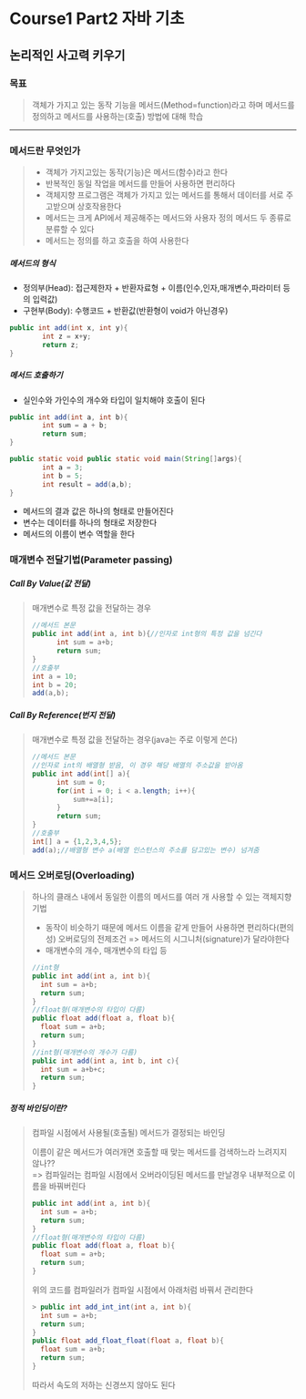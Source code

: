 # Course1 Part2 자바 기초   

## 논리적인 사고력 키우기

### 목표
> 객체가 가지고 있는 동작 기능을 메서드(Method=function)라고 하며
> 메서드를 정의하고 메서드를 사용하는(호출) 방법에 대해 학습
---

### 메서드란 무엇인가
>- 객체가 가지고있는 동작(기능)은 메서드(함수)라고 한다   
>- 반복적인 동일 작업을 메서드를 만들어 사용하면 편리하다   
>- 객체지향 프로그램은 객체가 가지고 있는 메서드를 통해서 데이터를 서로 주고받으며 상호작용한다   
>- 메서드는 크게 API에서 제공해주는 메서드와 사용자 정의 메서드 두 종류로 분류할 수 있다
>- 메서드는 정의를 하고 호출을 하여 사용한다

##### 메서드의 형식
- 정의부(Head): 접근제한자 + 반환자료형 + 이름(인수,인자,매개변수,파라미터 등의 입력값)   
- 구현부(Body): 수행코드 + 반환값(반환형이 void가 아닌경우)
```java
public int add(int x, int y){
        int z = x+y;
        return z;
}
```

##### 메서드 호출하기
- 실인수와 가인수의 개수와 타입이 일치해야 호출이 된다
```java
public int add(int a, int b){
        int sum = a + b;
        return sum;
}
```
```java
public static void public static void main(String[]args){
        int a = 3;
        int b = 5;
        int result = add(a,b);
}
```

- 메서드의 결과 값은 하나의 형태로 만들어진다
- 변수는 데이터를 하나의 형태로 저장한다
- 메서드의 이름이 변수 역할을 한다

### 매개변수 전달기법(Parameter passing)

##### Call By Value(값 전달)
> 매개변수로 특정 값을 전달하는 경우
> ```java
> //메서드 본문 
> public int add(int a, int b){//인자로 int형의 특정 값을 넘긴다
>       int sum = a+b;
>       return sum;
> }
> //호출부
> int a = 10;
> int b = 20;
> add(a,b);
> ```

##### Call By Reference(번지 전달)
> 매개변수로 특정 값을 전달하는 경우(java는 주로 이렇게 쓴다)
> ```java
> //메서드 본문 
> //인자로 int의 배열형 받음, 이 경우 해당 배열의 주소값을 받아옴
> public int add(int[] a){
>       int sum = 0;
>       for(int i = 0; i < a.length; i++){
>           sum+=a[i];
>       }
>       return sum;
> }
> //호출부
> int[] a = {1,2,3,4,5};
> add(a);//배열형 변수 a(배열 인스턴스의 주소를 담고있는 변수) 넘겨줌
> ```

### 메서드 오버로딩(Overloading)
> 하나의 클래스 내에서 동일한 이름의 메서드를 여러 개 사용할 수 있는 객체지향 기법   
> - 동작이 비슷하기 때문에 메서드 이름을 같게 만들어 사용하면 편리하다(편의성)
> 오버로딩의 전제조건 => 메서드의 시그니처(signature)가 달라야한다
> - 매개변수의 개수, 매개변수의 타입 등
> ```java
> //int형
> public int add(int a, int b){
>   int sum = a+b;
>   return sum;
> }
> //float형(매개변수의 타입이 다름)
> public float add(float a, float b){
>   float sum = a+b;
>   return sum;
> }
> //int형(매개변수의 개수가 다름)
> public int add(int a, int b, int c){
>   int sum = a+b+c;
>   return sum;
> }
>```

##### 정적 바인딩이란?
> 컴파일 시점에서 사용될(호출될) 메서드가 결정되는 바인딩   
> 
> 
> 이름이 같은 메서드가 여러개면 호출할 때 맞는 메서드를 검색하느라 느려지지 않나??   
> => 컴파일러는 컴파일 시점에서 오버라이딩된 메서드를 만날경우 내부적으로 이름을 바꿔버린다
> ```java
> public int add(int a, int b){
>   int sum = a+b;
>   return sum;
> }
> //float형(매개변수의 타입이 다름)
> public float add(float a, float b){
>   float sum = a+b;
>   return sum;
> }
> ```
> 위의 코드를 컴파일러가 컴파일 시점에서 아래처럼 바꿔서 관리한다
> ```java
> > public int add_int_int(int a, int b){
>   int sum = a+b;
>   return sum;
> }
> public float add_float_float(float a, float b){
>   float sum = a+b;
>   return sum;
> }
>```
> 따라서 속도의 저하는 신경쓰지 않아도 된다